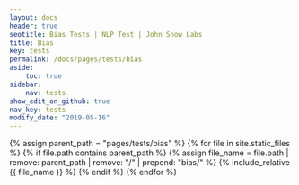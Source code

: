 ```yaml
---
layout: docs
header: true
seotitle: Bias Tests | NLP Test | John Snow Labs
title: Bias
key: tests
permalink: /docs/pages/tests/bias
aside:
    toc: true
sidebar:
    nav: tests
show_edit_on_github: true
nav_key: tests
modify_date: "2019-05-16"
---
```


{% assign parent_path = "pages/tests/bias" %}
{% for file in site.static_files %}
    {% if file.path contains parent_path %}
        {% assign file_name = file.path | remove:  parent_path | remove:  "/" | prepend: "bias/" %}
        {% include_relative {{ file_name }} %}
    {% endif %}
{% endfor %}
